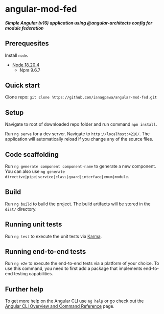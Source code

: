 # angular-mod-fed
##### Simple Angular (v16) application using @angular-architects config for module federation

## Prerequesites
Install `node`.
* [Node 18.20.4](https://nodejs.org/en/blog/release/v18.20.4/)
    * Npm 9.6.7

## Quick start
Clone repo: `git clone https://github.com/ianagpawa/angular-mod-fed.git`

## Setup
Navigate to root of downloaded repo folder and run command `npm install`.


Run `ng serve` for a dev server. Navigate to `http://localhost:4210/`. The application will automatically reload if you change any of the source files.

## Code scaffolding

Run `ng generate component component-name` to generate a new component. You can also use `ng generate directive|pipe|service|class|guard|interface|enum|module`.

## Build

Run `ng build` to build the project. The build artifacts will be stored in the `dist/` directory.

## Running unit tests

Run `ng test` to execute the unit tests via [Karma](https://karma-runner.github.io).

## Running end-to-end tests

Run `ng e2e` to execute the end-to-end tests via a platform of your choice. To use this command, you need to first add a package that implements end-to-end testing capabilities.

## Further help

To get more help on the Angular CLI use `ng help` or go check out the [Angular CLI Overview and Command Reference](https://angular.io/cli) page.
